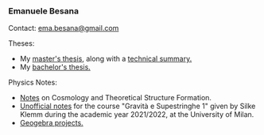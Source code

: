 ### Emanuele Besana

Contact: ema.besana@gmail.com

Theses:

<ul>
  <li>My <a href="Tesi_Besana.pdf" class="image fit">master's thesis</a>, along with a <a href="Detailed_Summary.pdf">technical summary.</a></li>
  <li>My <a href="Tesi_Besana_BS.pdf" class="image fit">bachelor's thesis.</a></li>
</ul>

Physics Notes:

<ul>
  <li><a href="CosmologyNotes_FinalTOTAL.pdf" class="image fit">Notes</a> on Cosmology and Theoretical Structure Formation.</li>
  <li><a href="G_S.pdf" class="image fit">Unofficial notes</a> for the course "Gravità e Supestringhe 1" given by Silke Klemm during the academic year 2021/2022, at the University of Milan.</li>
  <li><a href="https://www.geogebra.org/u/mattiacapuano" class="image fit">Geogebra projects.</a></li>
</ul>


